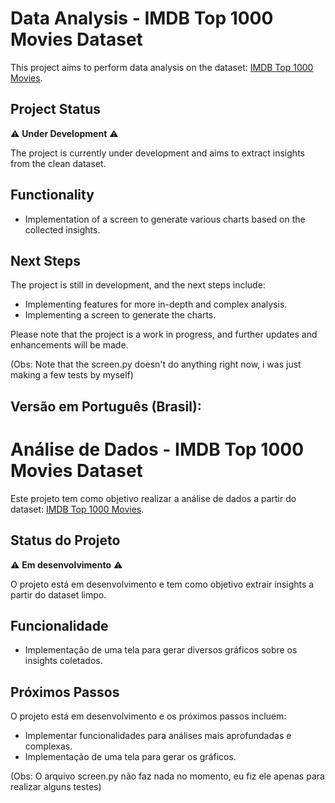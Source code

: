 # Data Analysis - IMDB Top 1000 Movies Dataset

This project aims to perform data analysis on the dataset: [IMDB Top 1000 Movies](https://www.kaggle.com/datasets/arthurchongg/imdb-top-1000-movies?datasetId=3464851).

## Project Status

⚠️ **Under Development** ⚠️

The project is currently under development and aims to extract insights from the clean dataset.

## Functionality

- Implementation of a screen to generate various charts based on the collected insights.

## Next Steps

The project is still in development, and the next steps include:

- Implementing features for more in-depth and complex analysis.
- Implementing a screen to generate the charts.

Please note that the project is a work in progress, and further updates and enhancements will be made.

(Obs: Note that the screen.py doesn't do anything right now, i was just making a few tests by myself)

## Versão em Português (Brasil):

# Análise de Dados - IMDB Top 1000 Movies Dataset

Este projeto tem como objetivo realizar a análise de dados a partir do dataset: [IMDB Top 1000 Movies](https://www.kaggle.com/datasets/arthurchongg/imdb-top-1000-movies?datasetId=3464851).

## Status do Projeto

⚠️ **Em desenvolvimento** ⚠️

O projeto está em desenvolvimento e tem como objetivo extrair insights a partir do dataset limpo.

## Funcionalidade

- Implementação de uma tela para gerar diversos gráficos sobre os insights coletados.

## Próximos Passos

O projeto está em desenvolvimento e os próximos passos incluem:

- Implementar funcionalidades para análises mais aprofundadas e complexas.
- Implementação de uma tela para gerar os gráficos.

(Obs: O arquivo screen.py não faz nada no momento, eu fiz ele apenas para realizar alguns testes)
